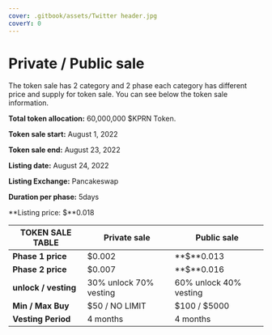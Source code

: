 ```yaml
---
cover: .gitbook/assets/Twitter header.jpg
coverY: 0
---
```


# Private / Public sale

The token sale has 2 category and 2 phase each category has different price and supply for token sale. You can see below the token sale information.

**Total token allocation:** 60,000,000 $KPRN Token.

**Token sale start:** August 1, 2022

**Token sale end:** August 23, 2022

**Listing date:** August 24, 2022

**Listing Exchange:** Pancakeswap

**Duration per phase:** 5days

**Listing price: $**0.018



| TOKEN SALE TABLE     | Private sale           | Public sale            |
| -------------------- | ---------------------- | ---------------------- |
| **Phase 1 price**    | $0.002                 | **$**0.013             |
| **Phase 2  price**   | $0.007                 | **$**0.016             |
| **unlock / vesting** | 30% unlock 70% vesting | 60% unlock 40% vesting |
| **Min / Max Buy**    | $50 / NO LIMIT         | $100 / $5000           |
| **Vesting Period**   | 4 months               | 4 months               |
